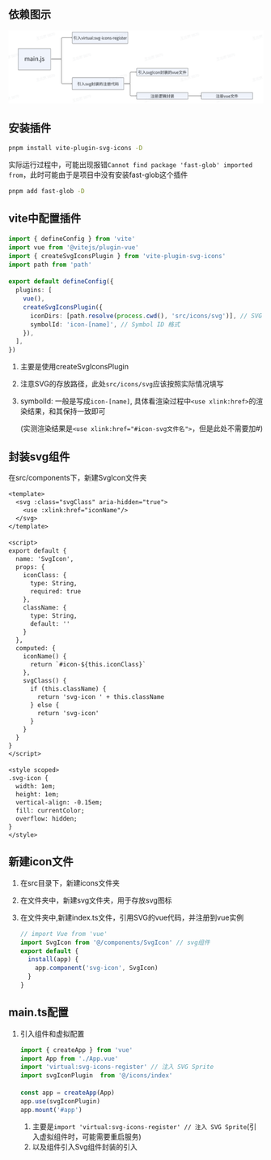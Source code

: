 ## 依赖图示

![](./img/svg封装流程.png)

## 安装插件

```sh
pnpm install vite-plugin-svg-icons -D
```

实际运行过程中，可能出现报错`Cannot find package 'fast-glob' imported from`，此时可能由于是项目中没有安装fast-glob这个插件

```sh
pnpm add fast-glob -D
```

## vite中配置插件

```ts
import { defineConfig } from 'vite'
import vue from '@vitejs/plugin-vue'
import { createSvgIconsPlugin } from 'vite-plugin-svg-icons'
import path from 'path'

export default defineConfig({
  plugins: [
    vue(),
    createSvgIconsPlugin({
      iconDirs: [path.resolve(process.cwd(), 'src/icons/svg')], // SVG 文件目录
      symbolId: 'icon-[name]', // Symbol ID 格式
    }),
  ],
})
```

1. 主要是使用createSvgIconsPlugin

2. 注意SVG的存放路径，此处`src/icons/svg`应该按照实际情况填写

3. symbolId: 一般是写成`icon-[name]`, 具体看渲染过程中`<use xlink:href>`的渲染结果，和其保持一致即可

   (实测渲染结果是`<use xlink:href="#icon-svg文件名">`，但是此处不需要加#)

## 封装svg组件

在src/components下，新建SvgIcon文件夹

```vue
<template>
  <svg :class="svgClass" aria-hidden="true">
    <use :xlink:href="iconName"/>
  </svg>
</template>

<script>
export default {
  name: 'SvgIcon',
  props: {
    iconClass: {
      type: String,
      required: true
    },
    className: {
      type: String,
      default: ''
    }
  },
  computed: {
    iconName() {
      return `#icon-${this.iconClass}`
    },
    svgClass() {
      if (this.className) {
        return 'svg-icon ' + this.className
      } else {
        return 'svg-icon'
      }
    }
  }
}
</script>

<style scoped>
.svg-icon {
  width: 1em;
  height: 1em;
  vertical-align: -0.15em;
  fill: currentColor;
  overflow: hidden;
}
</style>
```

## 新建icon文件

1. 在src目录下，新建icons文件夹

2. 在文件夹中，新建svg文件夹，用于存放svg图标

3. 在文件夹中,新建index.ts文件，引用SVG的vue代码，并注册到vue实例

   ```ts
   // import Vue from 'vue'
   import SvgIcon from '@/components/SvgIcon' // svg组件
   export default {
     install(app) {
       app.component('svg-icon', SvgIcon)
     }
   }
   ```

## main.ts配置

1. 引入组件和虚拟配置

   ```ts
   import { createApp } from 'vue'
   import App from './App.vue'
   import 'virtual:svg-icons-register' // 注入 SVG Sprite
   import svgIconPlugin  from '@/icons/index'
   
   const app = createApp(App)
   app.use(svgIconPlugin)
   app.mount('#app')
   ```

   1. 主要是`import 'virtual:svg-icons-register' // 注入 SVG Sprite`(引入虚拟组件时，可能需要重启服务)
   2. 以及组件引入Svg组件封装的引入